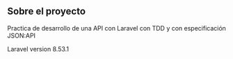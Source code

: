## Sobre el proyecto

Practica de desarrollo de una API con Laravel con TDD y con especificación JSON:API

Laravel version 8.53.1
